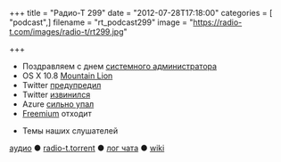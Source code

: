 +++
title = "Радио-Т 299"
date = "2012-07-28T17:18:00"
categories = [ "podcast",]
filename = "rt_podcast299"
image = "https://radio-t.com/images/radio-t/rt299.jpg"

+++

* Поздравляем с днем [системного администратора](http://habrahabr.ru/company/ideco/blog/148555/)
* OS X 10.8 [Mountain Lion](http://mac.appstorm.net/reviews/utilities/os-x-10-8-mountain-lion-review/)
* Twitter [предупредил](http://www.zdnet.com/twitter-malware-warning-its-you-on-photo-or-its-about-you-7000001736/)
* Twitter [извинился](http://mashable.com/2012/07/26/twitter-apology/)
* Azure [сильно упал](http://thenextweb.com/microsoft/2012/07/28/microsoft-azure-went-down-in-western-europe-due-to-misconfigured-network-device/)
* [Freemium](http://gigaom.com/2012/07/21/freemium-has-run-its-course/) отходит
- Темы наших слушателей

[аудио](http://cdn.radio-t.com/rt_podcast299.mp3) ● [radio-t.torrent](http://cdn.radio-t.com/torrents/rt_podcast299.mp3.torrent) ● [лог чата](http://chat.radio-t.com/logs/radio-t-299.html) ● [wiki](http://wiki.radio-t.com/%D0%92%D1%8B%D0%BF%D1%83%D1%81%D0%BA_299)<audio src="http://cdn.radio-t.com/rt_podcast299.mp3" preload="none"></audio>